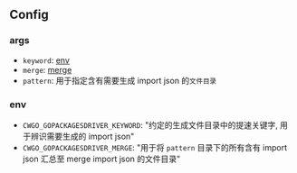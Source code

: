 ## Config

### args

- `keyword`: [env](#env)
- `merge`: [merge](#env)
- `pattern`: 用于指定含有需要生成 import json 的`文件目录`

### env

- `CWGO_GOPACKAGESDRIVER_KEYWORD`: "约定的生成文件目录中的提速关键字, 用于辨识需要生成的 import json"
- `CWGO_GOPACKAGESDRIVER_MERGE`: "用于将 `pattern` 目录下的所有含有 import json 汇总至 merge import json 的文件目录"

